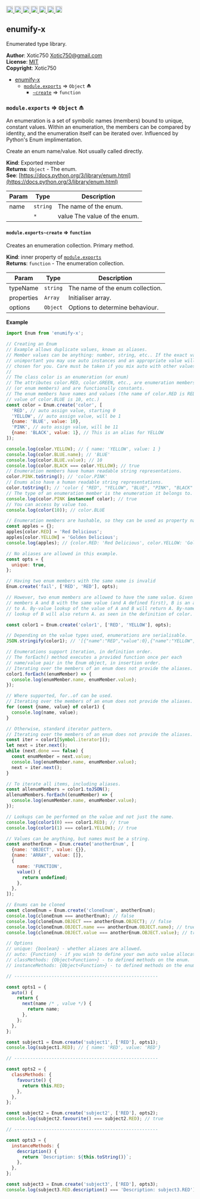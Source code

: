 <a
  href="https://travis-ci.org/Xotic750/enumify-x"
  title="Travis status">
<img
  src="https://travis-ci.org/Xotic750/enumify-x.svg?branch=master"
  alt="Travis status" height="18">
</a>
<a
  href="https://david-dm.org/Xotic750/enumify-x"
  title="Dependency status">
<img src="https://david-dm.org/Xotic750/enumify-x/status.svg"
  alt="Dependency status" height="18"/>
</a>
<a
  href="https://david-dm.org/Xotic750/enumify-x?type=dev"
  title="devDependency status">
<img src="https://david-dm.org/Xotic750/enumify-x/dev-status.svg"
  alt="devDependency status" height="18"/>
</a>
<a
  href="https://badge.fury.io/js/enumify-x"
  title="npm version">
<img src="https://badge.fury.io/js/enumify-x.svg"
  alt="npm version" height="18">
</a>
<a
  href="https://www.jsdelivr.com/package/npm/enumify-x"
  title="jsDelivr hits">
<img src="https://data.jsdelivr.com/v1/package/npm/enumify-x/badge?style=rounded"
  alt="jsDelivr hits" height="18">
</a>
<a
  href="https://bettercodehub.com/results/Xotic750/enumify-x"
  title="bettercodehub score">
<img src="https://bettercodehub.com/edge/badge/Xotic750/enumify-x?branch=master"
  alt="bettercodehub score" height="18">
</a>
<a
  href="https://coveralls.io/github/Xotic750/enumify-x?branch=master"
  title="Coverage Status">
<img src="https://coveralls.io/repos/github/Xotic750/enumify-x/badge.svg?branch=master"
  alt="Coverage Status" height="18">
</a>

<a name="module_enumify-x"></a>

## enumify-x

Enumerated type library.

**Author**: Xotic750 <Xotic750@gmail.com>  
**License**: [MIT](https://opensource.org/licenses/MIT)  
**Copyright**: Xotic750

- [enumify-x](#module_enumify-x)
  - [`module.exports`](#exp_module_enumify-x--module.exports) ⇒ <code>Object</code> ⏏
    - [`~create`](#module_enumify-x--module.exports..create) ⇒ <code>function</code>

<a name="exp_module_enumify-x--module.exports"></a>

### `module.exports` ⇒ <code>Object</code> ⏏

An enumeration is a set of symbolic names (members) bound to unique, constant
values. Within an enumeration, the members can be compared by identity, and
the enumeration itself can be iterated over.
Influenced by Python's Enum implimentation.

Create an enum name/value. Not usually called directly.

**Kind**: Exported member  
**Returns**: <code>Object</code> - The enum.  
**See**: [https://docs.python.org/3/library/enum.html](https://docs.python.org/3/library/enum.html)

| Param | Type                | Description                  |
| ----- | ------------------- | ---------------------------- |
| name  | <code>string</code> | The name of the enum.        |
|       | <code>\*</code>     | value The value of the enum. |

<a name="module_enumify-x--module.exports..create"></a>

#### `module.exports~create` ⇒ <code>function</code>

Creates an enumeration collection. Primary method.

**Kind**: inner property of [<code>module.exports</code>](#exp_module_enumify-x--module.exports)  
**Returns**: <code>function</code> - The enumeration collection.

| Param      | Type                | Description                      |
| ---------- | ------------------- | -------------------------------- |
| typeName   | <code>string</code> | The name of the enum collection. |
| properties | <code>Array</code>  | Initialiser array.               |
| options    | <code>Object</code> | Options to determine behaviour.  |

**Example**

```js
import Enum from 'enumify-x';

// Creating an Enum
// Example allows duplicate values, known as aliases.
// Member values can be anything: number, string, etc.. If the exact value is
// unimportant you may use auto instances and an appropriate value will be
// chosen for you. Care must be taken if you mix auto with other values.
//
// The class color is an enumeration (or enum)
// The attributes color.RED, color.GREEN, etc., are enumeration members
// (or enum members) and are functionally constants.
// The enum members have names and values (the name of color.RED is RED,
// value of color.BLUE is 10, etc.)
const color = Enum.create('color', [
  'RED', // auto assign value, starting 0
  'YELLOW', // auto assign value, will be 1
  {name: 'BLUE', value: 10},
  'PINK', // auto assign value, will be 11
  {name: 'BLACK', value: 1}, // This is an alias for YELLOW
]);

console.log(color.YELLOW); // { name: 'YELLOW', value: 1 }
console.log(color.BLUE.name); // 'BLUE'
console.log(color.BLUE.value); // 10
console.log(color.BLACK === color.YELLOW); // true
// Enumeration members have human readable string representations.
color.PINK.toString(); // 'color.PINK'
// Enums also have a human readable string representations.
color.toString(); // 'color { "RED", "YELLOW", "BLUE", "PINK", "BLACK" }'
// The type of an enumeration member is the enumeration it belongs to.
console.log(color.PINK instanceof color); // true
// You can access by value too.
console.log(color(10)); // color.BLUE

// Enumeration members are hashable, so they can be used as property names.
const apples = {};
apples[color.RED] = 'Red Delicious';
apples[color.YELLOW] = 'Golden Delicious';
console.log(apples); // {color.RED: 'Red Delicious', color.YELLOW: 'Golden Delicious'}

// No aliases are allowed in this example.
const opts = {
  unique: true,
};

// Having two enum members with the same name is invalid
Enum.create('fail', ['RED', 'RED'], opts);

// However, two enum members are allowed to have the same value. Given two
// members A and B with the same value (and A defined first), B is an alias
// to A. By-value lookup of the value of A and B will return A. By-name
// lookup of B will also return A. as seen in the definition of color.

const color1 = Enum.create('color1', ['RED', 'YELLOW'], opts);

// Depending on the value types used, enumerations are serialisable.
JSON.stringify(color1); // '[{"name":"RED","value":0},{"name":"YELLOW","value":1}]'

// Enumerations support iteration, in definition order.
// The forEach() method executes a provided function once per each
// name/value pair in the Enum object, in insertion order.
// Iterating over the members of an enum does not provide the aliases.
color1.forEach((enumMember) => {
  console.log(enumMember.name, enumMember.value);
});

// Where supported, for..of can be used.
// Iterating over the members of an enum does not provide the aliases.
for (const {name, value} of color1) {
  console.log(name, value);
}

// Otherwise, standard iterator pattern.
// Iterating over the members of an enum does not provide the aliases.
const iter = color1[Symbol.iterator]();
let next = iter.next();
while (next.done === false) {
  const enumMember = next.value;
  console.log(enumMember.name, enumMember.value);
  next = iter.next();
}

// To iterate all items, including aliases.
const allenumMembers = color1.toJSON();
allenumMembers.forEach((enumMember) => {
  console.log(enumMember.name, enumMember.value);
});

// Lookups can be performed on the value and not just the name.
console.log(color1(0) === color1.RED); // true
console.log(color1(1) === color1.YELLOW); // true

// Values can be anything, but names must be a string.
const anotherEnum = Enum.create('anotherEnum', [
  {name: 'OBJECT', value: {}},
  {name: 'ARRAY', value: []},
  {
    name: 'FUNCTION',
    value() {
      return undefined;
    },
  },
]);

// Enums can be cloned
const cloneEnum = Enum.create('cloneEnum', anotherEnum);
console.log(cloneEnum === anotherEnum); // false
console.log(cloneEnum.OBJECT === anotherEnum.OBJECT); // false
console.log(cloneEnum.OBJECT.name === anotherEnum.OBJECT.name); // true
console.log(cloneEnum.OBJECT.value === anotherEnum.OBJECT.value); // true

// Options
// unique: {boolean} - whether aliases are allowed.
// auto: {Function} - if you wish to define your own auto value allocation.
// classMethods: {Object<Function>} - to defined methods on the enum.
// instanceMethods: {Object<Function>} - to defined methods on the enum members.

// ------------------------------------------------------

const opts1 = {
  auto() {
    return {
      next(name /* , value */) {
        return name;
      },
    };
  },
};

const subject1 = Enum.create('subject1', ['RED'], opts1);
console.log(subject1.RED); // { name: 'RED', value: 'RED'}

// ------------------------------------------------------

const opts2 = {
  classMethods: {
    favourite() {
      return this.RED;
    },
  },
};

const subject2 = Enum.create('subject2', ['RED'], opts2);
console.log(subject2.favourite() === subject2.RED); // true

// ------------------------------------------------------

const opts3 = {
  instanceMethods: {
    description() {
      return `Description: ${this.toString()}`;
    },
  },
};

const subject3 = Enum.create('subject3', ['RED'], opts3);
console.log(subject3.RED.description() === 'Description: subject3.RED'); // true
```

